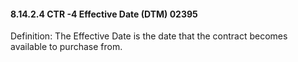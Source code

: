 #### 8.14.2.4 CTR -4 Effective Date (DTM) 02395

Definition: The Effective Date is the date that the contract becomes available to purchase from.
